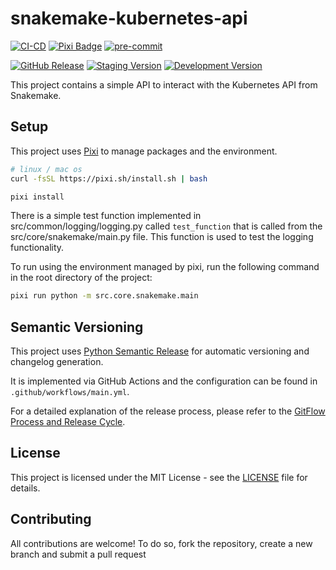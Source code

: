 # snakemake-kubernetes-api
[![CI-CD](https://github.com/jjjermiah/snakemake-kubernetes-api/actions/workflows/main.yaml/badge.svg?branch=main)](https://github.com/jjjermiah/snakemake-kubernetes-api/actions/workflows/main.yaml)
[![Pixi Badge](https://img.shields.io/endpoint?url=https://raw.githubusercontent.com/prefix-dev/pixi/main/assets/badge/v0.json)](https://pixi.sh)
[![pre-commit](https://img.shields.io/badge/pre--commit-enabled-brightgreen?logo=pre-commit)](https://github.com/pre-commit/pre-commit)


[![GitHub Release](https://img.shields.io/badge/dynamic/toml?url=https%3A%2F%2Fraw.githubusercontent.com%2Fjjjermiah%2Fsnakemake-kubernetes-api%2Fmain%2Fpyproject.toml&query=project.version&prefix=v&label=release&color=red
)](https://github.com/jjjermiah/snakemake-kubernetes-api/tree/main)
[![Staging Version](https://img.shields.io/badge/dynamic/toml?url=https%3A%2F%2Fraw.githubusercontent.com%2Fjjjermiah%2Fsnakemake-kubernetes-api%2Fstaging%2Fpyproject.toml&query=project.version&prefix=v&label=staging&color=orange
)](https://github.com/jjjermiah/snakemake-kubernetes-api/tree/staging)
[![Development Version](https://img.shields.io/badge/dynamic/toml?url=https%3A%2F%2Fraw.githubusercontent.com%2Fjjjermiah%2Fsnakemake-kubernetes-api%2Fdevelopment%2Fpyproject.toml&query=project.version&prefix=v&label=development&color=yellow
)](https://github.com/jjjermiah/snakemake-kubernetes-api/tree/development)

This project contains a simple API to interact with the Kubernetes API from Snakemake.

## Setup

This project uses [Pixi](https://pixi.sh/dev/) to manage packages and the environment.

```bash
# linux / mac os
curl -fsSL https://pixi.sh/install.sh | bash
```

```bash
pixi install
```

There is a simple test function implemented in src/common/logging/logging.py called `test_function` that is
called from the src/core/snakemake/main.py file. This function is used to test the logging functionality.

To run using the environment managed by pixi, run the following command in the root directory of the project:

``` bash
pixi run python -m src.core.snakemake.main
```

## Semantic Versioning

This project uses [Python Semantic Release](https://python-semantic-release.readthedocs.io/en/latest/) for
automatic versioning and changelog generation.

It is implemented via GitHub Actions and the configuration can be found in `.github/workflows/main.yml`.

For a detailed explanation of the release process, please refer to the [GitFlow Process and Release Cycle](docs/GitFlow-Process_ReleaseCycle.md).

## License

This project is licensed under the MIT License - see the [LICENSE](LICENSE) file for details.

## Contributing

All contributions are welcome! To do so, fork the repository, create a new branch and submit a pull request

